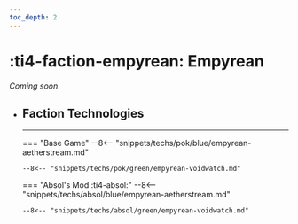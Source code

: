 ```yaml
---
toc_depth: 2
---
```


# :ti4-faction-empyrean: Empyrean

_Coming soon_.

<div class="grid cards" markdown>

-   ## __Faction Technologies__

    ---
    === "Base Game"
        --8<-- "snippets/techs/pok/blue/empyrean-aetherstream.md"

        --8<-- "snippets/techs/pok/green/empyrean-voidwatch.md"

    === "Absol's Mod :ti4-absol:"
        --8<-- "snippets/techs/absol/blue/empyrean-aetherstream.md"

        --8<-- "snippets/techs/absol/green/empyrean-voidwatch.md"

</div>
